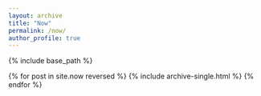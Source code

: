 ```yaml
---
layout: archive
title: "Now"
permalink: /now/
author_profile: true
---
```


{% include base_path %}

{% for post in site.now reversed %}
  {% include archive-single.html %}
{% endfor %}
